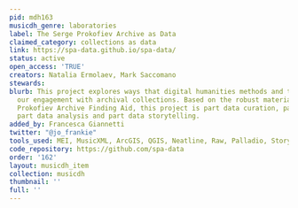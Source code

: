 ```yaml
---
pid: mdh163
musicdh_genre: laboratories
label: The Serge Prokofiev Archive as Data
claimed_category: collections as data
link: https://spa-data.github.io/spa-data/
status: active
open_access: 'TRUE'
creators: Natalia Ermolaev, Mark Saccomano
stewards: 
blurb: This project explores ways that digital humanities methods and tools can transform
  our engagement with archival collections. Based on the robust material of the Serge
  Prokofiev Archive Finding Aid, this project is part data curation, part data transformation,
  part data analysis and part data storytelling.
added_by: Francesca Giannetti
twitter: "@jo_frankie"
tools_used: MEI, MusicXML, ArcGIS, QGIS, Neatline, Raw, Palladio, Story Maps, Jekyll
code_repository: https://github.com/spa-data
order: '162'
layout: musicdh_item
collection: musicdh
thumbnail: ''
full: ''
---
```

